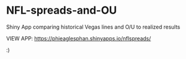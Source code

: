 # NFL-spreads-and-OU
Shiny App comparing historical Vegas lines and O/U to realized results

VIEW APP:
https://phieaglesphan.shinyapps.io/nflspreads/

:)
